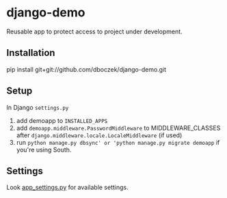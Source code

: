 django-demo
===========

Reusable app to protect access to project under development.

Installation
------------

pip install git+git://github.com/dboczek/django-demo.git

Setup
-----

In Django `settings.py`

1. add demoapp to `INSTALLED_APPS`
2. add `demoapp.middleware.PasswordMiddleware` to MIDDLEWARE_CLASSES after `django.middleware.locale.LocaleMiddleware` (if used)
3. run `python manage.py dbsync' or 'python manage.py migrate demoapp` if you're using South. 


Settings
--------
Look [app_settings.py](demoapp/app_settings.py) for available settings. 
